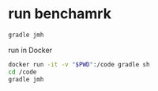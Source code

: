 # run benchamrk

```bash
gradle jmh
```

run in Docker

```bash
docker run -it -v "$PWD":/code gradle sh
cd /code
gradle jmh
```
